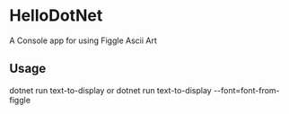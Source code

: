# HelloDotNet

A Console app for using Figgle Ascii Art

## Usage
dotnet run text-to-display
or 
dotnet run text-to-display --font=font-from-figgle
